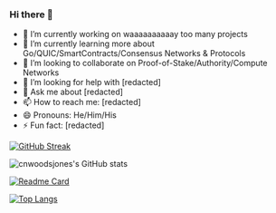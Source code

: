 ### Hi there 👋

- 🔭 I’m currently working on waaaaaaaaaay too many projects
- 🌱 I’m currently learning more about Go/QUIC/SmartContracts/Consensus Networks & Protocols 
- 👯 I’m looking to collaborate on Proof-of-Stake/Authority/Compute Networks
- 🤔 I’m looking for help with [redacted]
- 💬 Ask me about [redacted]
- 📫 How to reach me: [redacted]
- 😄 Pronouns: He/Him/His
- ⚡ Fun fact: [redacted]

[![GitHub Streak](https://github-readme-streak-stats.herokuapp.com/?user=cnwoodsjones)](https://git.io/streak-stats&theme=gotham)

![cnwoodsjones's GitHub stats](https://github-readme-stats.vercel.app/api?username=cnwoodsjones&count_private=true&show_icons=true&theme=gotham)

[![Readme Card](https://github-readme-stats.vercel.app/api/pin/?username=cnwoodsjones&repo=*&theme=gotham)](https://github.com/cnwoodsjones)

[![Top Langs](https://github-readme-stats.vercel.app/api/top-langs/?username=cnwoodsjones&layout=compact&langs_count=20&theme=gotham)](https://github.com/cnwoodsjones/github-readme-stats)

<!--
Updating README.md work in-process, v.0001

**cnwoodsjones/cnwoodsjones** is a ✨ _special_ ✨ repository because its `README.md` (this file) appears on your GitHub profile.

Here are some ideas to get you started:

- 🔭 I’m currently working on ...
- 🌱 I’m currently learning ...
- 👯 I’m looking to collaborate on ...
- 🤔 I’m looking for help with ...
- 💬 Ask me about ...
- 📫 How to reach me: ...
- 😄 Pronouns: ...
- ⚡ Fun fact: ...
-->
